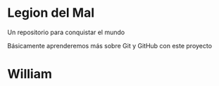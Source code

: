 # Legion del Mal
Un repositorio para conquistar el mundo

Básicamente aprenderemos más sobre Git y GitHub con este proyecto


# William